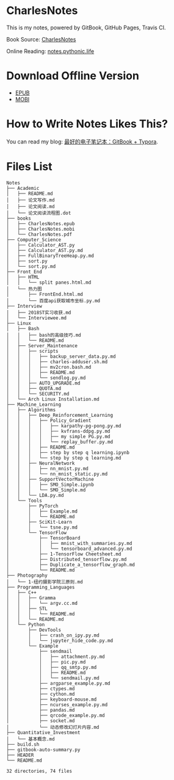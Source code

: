 # CharlesNotes

This is my notes, powered by GitBook, GitHub Pages, Travis CI.

Book Source: [CharlesNotes](https://github.com/the0demiurge/Notes)

Online Reading: [notes.pythonic.life](https://notes.pythonic.life)

# Download Offline Version

- [EPUB](https://raw.githubusercontent.com/the0demiurge/Notes/gh-pages/books/CharlesNotes.epub)
- [MOBI](https://raw.githubusercontent.com/the0demiurge/Notes/gh-pages/books/CharlesNotes.mobi)

# How to Write Notes Likes This?

You can read my blog: [最好的电子笔记本：GitBook + Typora](https://the0demiurge.blogspot.jp/2018/02/gitbooktypora.html).

# Files List

```
Notes
├── Academic
│   ├── README.md
│   ├── 论文写作.md
│   ├── 论文阅读.md
│   └── 论文阅读流程图.dot
├── books
│   ├── CharlesNotes.epub
│   ├── CharlesNotes.mobi
│   └── CharlesNotes.pdf
├── Computer_Science
│   ├── Calculator_AST.py
│   ├── Calculator_AST.py.md
│   ├── FullBinaryTreeHeap.py.md
│   ├── sort.py
│   └── sort.py.md
├── Front_End
│   ├── HTML
│   │   └── split panes.html.md
│   └── 热力图
│       ├── FrontEnd.html.md
│       └── 百度api获取城市坐标.py.md
├── Interview
│   ├── 2018ST实习收获.md
│   └── Interviewee.md
├── Linux
│   ├── Bash
│   │   ├── bash的高级技巧.md
│   │   └── README.md
│   ├── Server_Maintenance
│   │   ├── scripts
│   │   │   ├── backup_server_data.py.md
│   │   │   ├── charles-adduser.sh.md
│   │   │   ├── mv2cron.bash.md
│   │   │   ├── README.md
│   │   │   └── sendlog.py.md
│   │   ├── AUTO_UPGRADE.md
│   │   ├── QUOTA.md
│   │   └── SECURITY.md
│   └── Arch Linux Installation.md
├── Machine_Learning
│   ├── Algorithms
│   │   ├── Deep_Reinforcement_Learning
│   │   │   ├── Policy_Gradient
│   │   │   │   ├── karpathy-pg-pong.py.md
│   │   │   │   ├── kvfrans-ddpg.py.md
│   │   │   │   ├── my simple PG.py.md
│   │   │   │   └── replay_buffer.py.md
│   │   │   ├── README.md
│   │   │   ├── step by step q learning.ipynb
│   │   │   └── step by step q learning.md
│   │   ├── NeuralNetwork
│   │   │   ├── nn_mnist.py.md
│   │   │   └── nn_mnist_static.py.md
│   │   ├── SupportVectorMachine
│   │   │   ├── SMO_Simple.ipynb
│   │   │   └── SMO_Simple.md
│   │   └── LDA.py.md
│   └── Tools
│       ├── PyTorch
│       │   ├── Example.md
│       │   └── README.md
│       ├── SciKit-Learn
│       │   └── tsne.py.md
│       └── TensorFlow
│           ├── TensorBoard
│           │   ├── mnist_with_summaries.py.md
│           │   └── tensorboard_advanced.py.md
│           ├── 1-TensorFlow Cheetsheet.md
│           ├── Distributed_tensorflow.py.md
│           ├── Duplicate_a_tensorflow_graph.md
│           └── README.md
├── Photography
│   └── 1-纽约摄影学院三原则.md
├── Programming_Languages
│   ├── C++
│   │   ├── Gramma
│   │   │   └── argv.cc.md
│   │   ├── STL
│   │   │   └── README.md
│   │   └── README.md
│   └── Python
│       ├── DevTools
│       │   ├── crash_on_ipy.py.md
│       │   └── jupyter_hide_code.py.md
│       └── Example
│           ├── sendmail
│           │   ├── attachment.py.md
│           │   ├── pic.py.md
│           │   ├── qq_smtp.py.md
│           │   ├── README.md
│           │   └── sendmail.py.md
│           ├── argparse_example.py.md
│           ├── ctypes.md
│           ├── cython.md
│           ├── keyboard-mouse.md
│           ├── ncurses_example.py.md
│           ├── pandas.md
│           ├── qrcode_example.py.md
│           ├── socket.md
│           └── 动态修改幻灯片内容.md
├── Quantitative_Investment
│   └── 基本概念.md
├── build.sh
├── gitbook-auto-summary.py
├── HEADER
└── README.md

32 directories, 74 files
```
